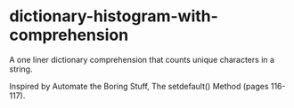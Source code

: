 # dictionary-histogram-with-comprehension
A one liner dictionary comprehension that counts unique characters in a string.

Inspired by Automate the Boring Stuff, The setdefault() Method (pages 116-117).

